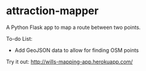 # attraction-mapper
A Python Flask app to map a route between two points.

To-do List:
- Add GeoJSON data to allow for finding OSM points

Try it out: http://wills-mapping-app.herokuapp.com/
